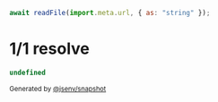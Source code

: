 ```js
await readFile(import.meta.url, { as: "string" });
```

# 1/1 resolve

```js
undefined
```

<sub>
  Generated by <a href="https://github.com/jsenv/core/tree/main/packages/independent/snapshot">@jsenv/snapshot</a>
</sub>
